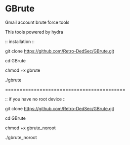 # GBrute
Gmail account brute force tools

This tools powered by hydra


:: installation ::

git clone https://github.com/Retro-DedSec/GBrute.git

cd GBrute

chmod +x gbrute

./gbrute

==========================================

:: if you have no root device ::

git clone https://github.com/Retro-DedSec/GBrute.git

cd GBrute

chmod +x gbrute_noroot

./gbrute_noroot
